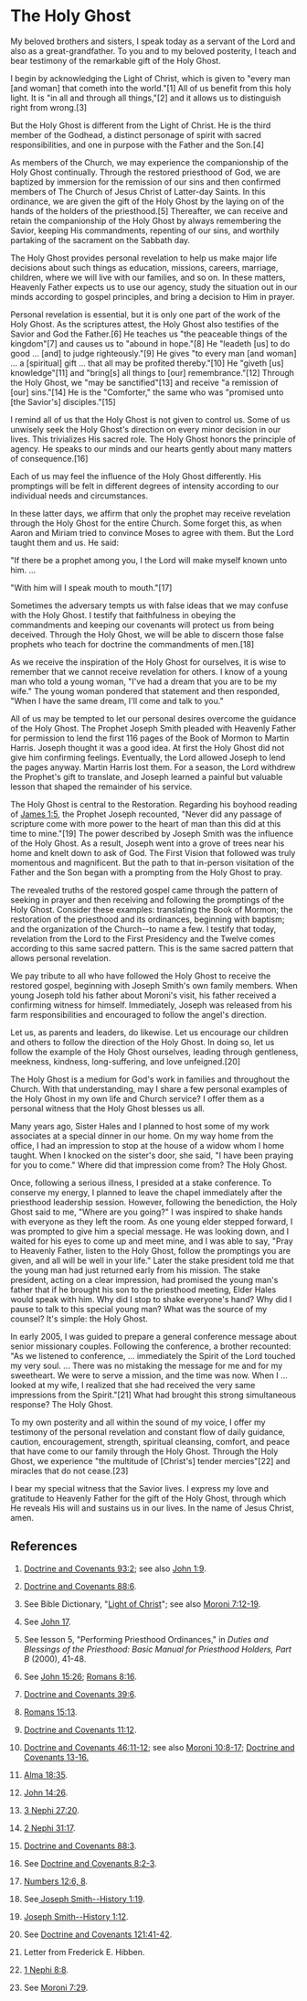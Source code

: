 # The Holy Ghost

My beloved brothers and sisters, I speak today as a servant of the Lord and
also as a great-grandfather. To you and to my beloved posterity, I teach and
bear testimony of the remarkable gift of the Holy Ghost.

I begin by acknowledging the Light of Christ, which is given to "every man
[and woman] that cometh into the world."[1] All of us benefit from this holy
light. It is "in all and through all things,"[2] and it allows us to
distinguish right from wrong.[3]

But the Holy Ghost is different from the Light of Christ. He is the third
member of the Godhead, a distinct personage of spirit with sacred
responsibilities, and one in purpose with the Father and the Son.[4]

As members of the Church, we may experience the companionship of the Holy
Ghost continually. Through the restored priesthood of God, we are baptized by
immersion for the remission of our sins and then confirmed members of The
Church of Jesus Christ of Latter-day Saints. In this ordinance, we are given
the gift of the Holy Ghost by the laying on of the hands of the holders of the
priesthood.[5] Thereafter, we can receive and retain the companionship of the
Holy Ghost by always remembering the Savior, keeping His commandments,
repenting of our sins, and worthily partaking of the sacrament on the Sabbath
day.

The Holy Ghost provides personal revelation to help us make major life
decisions about such things as education, missions, careers, marriage,
children, where we will live with our families, and so on. In these matters,
Heavenly Father expects us to use our agency, study the situation out in our
minds according to gospel principles, and bring a decision to Him in prayer.

Personal revelation is essential, but it is only one part of the work of the
Holy Ghost. As the scriptures attest, the Holy Ghost also testifies of the
Savior and God the Father.[6] He teaches us "the peaceable things of the
kingdom"[7] and causes us to "abound in hope."[8] He "leadeth [us] to do good
... [and] to judge righteously."[9] He gives "to every man [and woman] ... a
[spiritual] gift ... that all may be profited thereby."[10] He "giveth [us]
knowledge"[11] and "bring[s] all things to [our] remembrance."[12] Through the
Holy Ghost, we "may be sanctified"[13] and receive "a remission of [our]
sins."[14] He is the "Comforter," the same who was "promised unto [the
Savior's] disciples."[15]

I remind all of us that the Holy Ghost is not given to control us. Some of us
unwisely seek the Holy Ghost's direction on every minor decision in our lives.
This trivializes His sacred role. The Holy Ghost honors the principle of
agency. He speaks to our minds and our hearts gently about many matters of
consequence.[16]

Each of us may feel the influence of the Holy Ghost differently. His
promptings will be felt in different degrees of intensity according to our
individual needs and circumstances.

In these latter days, we affirm that only the prophet may receive revelation
through the Holy Ghost for the entire Church. Some forget this, as when Aaron
and Miriam tried to convince Moses to agree with them. But the Lord taught
them and us. He said:

"If there be a prophet among you, I the Lord will make myself known unto him.
...

"With him will I speak mouth to mouth."[17]

Sometimes the adversary tempts us with false ideas that we may confuse with
the Holy Ghost. I testify that faithfulness in obeying the commandments and
keeping our covenants will protect us from being deceived. Through the Holy
Ghost, we will be able to discern those false prophets who teach for doctrine
the commandments of men.[18]

As we receive the inspiration of the Holy Ghost for ourselves, it is wise to
remember that we cannot receive revelation for others. I know of a young man
who told a young woman, "I've had a dream that you are to be my wife." The
young woman pondered that statement and then responded, "When I have the same
dream, I'll come and talk to you."

All of us may be tempted to let our personal desires overcome the guidance of
the Holy Ghost. The Prophet Joseph Smith pleaded with Heavenly Father for
permission to lend the first 116 pages of the Book of Mormon to Martin Harris.
Joseph thought it was a good idea. At first the Holy Ghost did not give him
confirming feelings. Eventually, the Lord allowed Joseph to lend the pages
anyway. Martin Harris lost them. For a season, the Lord withdrew the Prophet's
gift to translate, and Joseph learned a painful but valuable lesson that
shaped the remainder of his service.

The Holy Ghost is central to the Restoration. Regarding his boyhood reading of
[James 1:5](/scriptures/nt/james/1.5?lang=eng#4), the Prophet Joseph
recounted, "Never did any passage of scripture come with more power to the
heart of man than this did at this time to mine."[19] The power described by
Joseph Smith was the influence of the Holy Ghost. As a result, Joseph went
into a grove of trees near his home and knelt down to ask of God. The First
Vision that followed was truly momentous and magnificent. But the path to that
in-person visitation of the Father and the Son began with a prompting from the
Holy Ghost to pray.

The revealed truths of the restored gospel came through the pattern of seeking
in prayer and then receiving and following the promptings of the Holy Ghost.
Consider these examples: translating the Book of Mormon; the restoration of
the priesthood and its ordinances, beginning with baptism; and the
organization of the Church--to name a few. I testify that today, revelation
from the Lord to the First Presidency and the Twelve comes according to this
same sacred pattern. This is the same sacred pattern that allows personal
revelation.

We pay tribute to all who have followed the Holy Ghost to receive the restored
gospel, beginning with Joseph Smith's own family members. When young Joseph
told his father about Moroni's visit, his father received a confirming witness
for himself. Immediately, Joseph was released from his farm responsibilities
and encouraged to follow the angel's direction.

Let us, as parents and leaders, do likewise. Let us encourage our children and
others to follow the direction of the Holy Ghost. In doing so, let us follow
the example of the Holy Ghost ourselves, leading through gentleness, meekness,
kindness, long-suffering, and love unfeigned.[20]

The Holy Ghost is a medium for God's work in families and throughout the
Church. With that understanding, may I share a few personal examples of the
Holy Ghost in my own life and Church service? I offer them as a personal
witness that the Holy Ghost blesses us all.

Many years ago, Sister Hales and I planned to host some of my work associates
at a special dinner in our home. On my way home from the office, I had an
impression to stop at the house of a widow whom I home taught. When I knocked
on the sister's door, she said, "I have been praying for you to come." Where
did that impression come from? The Holy Ghost.

Once, following a serious illness, I presided at a stake conference. To
conserve my energy, I planned to leave the chapel immediately after the
priesthood leadership session. However, following the benediction, the Holy
Ghost said to me, "Where are you going?" I was inspired to shake hands with
everyone as they left the room. As one young elder stepped forward, I was
prompted to give him a special message. He was looking down, and I waited for
his eyes to come up and meet mine, and I was able to say, "Pray to Heavenly
Father, listen to the Holy Ghost, follow the promptings you are given, and all
will be well in your life." Later the stake president told me that the young
man had just returned early from his mission. The stake president, acting on a
clear impression, had promised the young man's father that if he brought his
son to the priesthood meeting, Elder Hales would speak with him. Why did I
stop to shake everyone's hand? Why did I pause to talk to this special young
man? What was the source of my counsel? It's simple: the Holy Ghost.

In early 2005, I was guided to prepare a general conference message about
senior missionary couples. Following the conference, a brother recounted: "As
we listened to conference, ... immediately the Spirit of the Lord touched my
very soul. ... There was no mistaking the message for me and for my sweetheart.
We were to serve a mission, and the time was now. When I ... looked at my wife,
I realized that she had received the very same impressions from the
Spirit."[21] What had brought this strong simultaneous response? The Holy
Ghost.

To my own posterity and all within the sound of my voice, I offer my testimony
of the personal revelation and constant flow of daily guidance, caution,
encouragement, strength, spiritual cleansing, comfort, and peace that have
come to our family through the Holy Ghost. Through the Holy Ghost, we
experience "the multitude of [Christ's] tender mercies"[22] and miracles that
do not cease.[23]

I bear my special witness that the Savior lives. I express my love and
gratitude to Heavenly Father for the gift of the Holy Ghost, through which He
reveals His will and sustains us in our lives. In the name of Jesus Christ,
amen.

## References

  1. [Doctrine and Covenants 93:2](https://www.lds.org/scriptures/dc-testament/dc/93.2?lang=eng#1); see also [John 1:9](https://www.lds.org/scriptures/nt/john/1.9?lang=eng#8).

  2. [Doctrine and Covenants 88:6](https://www.lds.org/scriptures/dc-testament/dc/88.6?lang=eng#5).

  3. See Bible Dictionary, "[Light of Christ](https://www.lds.org/scriptures/bd/light-of-christ?lang=eng)"; see also [Moroni 7:12-19](https://www.lds.org/scriptures/bofm/moro/7.12-19?lang=eng#11).

  4. See [John 17](https://www.lds.org/scriptures/nt/john/17?lang=eng).

  5. See lesson 5, "Performing Priesthood Ordinances," in _Duties and Blessings of the Priesthood: Basic Manual for Priesthood Holders, Part B_ (2000), 41-48.

  6. See [John 15:26](https://www.lds.org/scriptures/nt/john/15.26?lang=eng#25); [Romans 8:16](https://www.lds.org/scriptures/nt/rom/8.16?lang=eng#15).

  7. [Doctrine and Covenants 39:6](https://www.lds.org/scriptures/dc-testament/dc/39.6?lang=eng#5).

  8. [Romans 15:13](https://www.lds.org/scriptures/nt/rom/15.13?lang=eng#12).

  9. [Doctrine and Covenants 11:12](https://www.lds.org/scriptures/dc-testament/dc/11.12?lang=eng#11).

  10. [Doctrine and Covenants 46:11-12](https://www.lds.org/scriptures/dc-testament/dc/46.11-12?lang=eng#10); see also [Moroni 10:8-17](https://www.lds.org/scriptures/bofm/moro/10.8-17?lang=eng#7); [Doctrine and Covenants 13-16.](https://www.lds.org/scriptures/dc-testament/dc/13?lang=eng)

  11. [Alma 18:35](https://www.lds.org/scriptures/bofm/alma/18.35?lang=eng#34).

  12. [John 14:26](https://www.lds.org/scriptures/nt/john/14.26?lang=eng#25).

  13. [3 Nephi 27:20](https://www.lds.org/scriptures/bofm/3-ne/27.20?lang=eng#19).

  14. [2 Nephi 31:17](https://www.lds.org/scriptures/bofm/2-ne/31.17?lang=eng#16).

  15. [Doctrine and Covenants 88:3](https://www.lds.org/scriptures/dc-testament/dc/88.3?lang=eng#2).

  16. See [Doctrine and Covenants 8:2-3](https://www.lds.org/scriptures/dc-testament/dc/8.2-3?lang=eng#1).

  17. [Numbers 12:6, 8](https://www.lds.org/scriptures/ot/num/12.6,8?lang=eng#5).

  18. See[ Joseph Smith--History 1:19](https://www.lds.org/scriptures/pgp/js-h/1.19?lang=eng#18).

  19. [Joseph Smith--History 1:12](https://www.lds.org/scriptures/pgp/js-h/1.12?lang=eng#11).

  20. See [Doctrine and Covenants 121:41-42](https://www.lds.org/scriptures/dc-testament/dc/121.41-42?lang=eng#40).

  21. Letter from Frederick E. Hibben.

  22. [1 Nephi 8:8](https://www.lds.org/scriptures/bofm/1-ne/8.8?lang=eng#7).

  23. See [Moroni 7:29](https://www.lds.org/scriptures/bofm/moro/7.29?lang=eng#28).

